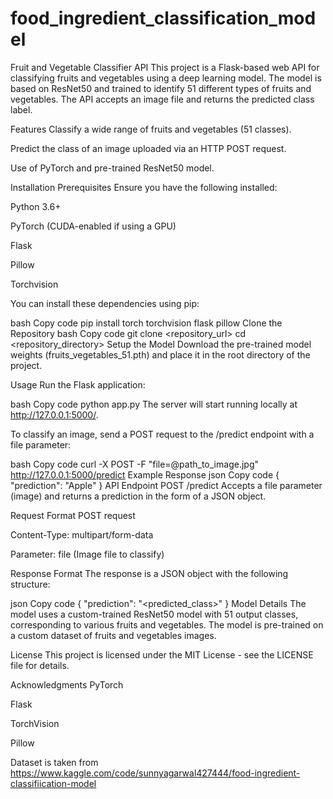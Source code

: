 # food_ingredient_classification_model
Fruit and Vegetable Classifier API
This project is a Flask-based web API for classifying fruits and vegetables using a deep learning model. The model is based on ResNet50 and trained to identify 51 different types of fruits and vegetables. The API accepts an image file and returns the predicted class label.

Features
Classify a wide range of fruits and vegetables (51 classes).

Predict the class of an image uploaded via an HTTP POST request.

Use of PyTorch and pre-trained ResNet50 model.

Installation
Prerequisites
Ensure you have the following installed:

Python 3.6+

PyTorch (CUDA-enabled if using a GPU)

Flask

Pillow

Torchvision

You can install these dependencies using pip:

bash
Copy code
pip install torch torchvision flask pillow
Clone the Repository
bash
Copy code
git clone <repository_url>
cd <repository_directory>
Setup the Model
Download the pre-trained model weights (fruits_vegetables_51.pth) and place it in the root directory of the project.

Usage
Run the Flask application:

bash
Copy code
python app.py
The server will start running locally at http://127.0.0.1:5000/.

To classify an image, send a POST request to the /predict endpoint with a file parameter:

bash
Copy code
curl -X POST -F "file=@path_to_image.jpg" http://127.0.0.1:5000/predict
Example Response
json
Copy code
{
  "prediction": "Apple"
}
API Endpoint
POST /predict
Accepts a file parameter (image) and returns a prediction in the form of a JSON object.

Request Format
POST request

Content-Type: multipart/form-data

Parameter: file (Image file to classify)

Response Format
The response is a JSON object with the following structure:

json
Copy code
{
  "prediction": "<predicted_class>"
}
Model Details
The model uses a custom-trained ResNet50 model with 51 output classes, corresponding to various fruits and vegetables. The model is pre-trained on a custom dataset of fruits and vegetables images.

License
This project is licensed under the MIT License - see the LICENSE file for details.

Acknowledgments
PyTorch

Flask

TorchVision

Pillow

Dataset is taken from https://www.kaggle.com/code/sunnyagarwal427444/food-ingredient-classifiication-model

